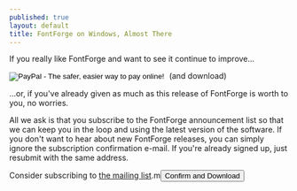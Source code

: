 ```yaml
---
published: true
layout: default
title: FontForge on Windows, Almost There
---
```


If you really like FontForge and want to see it continue to improve...

<form action="https://www.paypal.com/cgi-bin/webscr" method="post" target="_top">
<input type="hidden" name="cmd" value="_s-xclick">
<input type="hidden" name="hosted_button_id" value="PQ7ZAY45WTYWA">
<input type="image" src="https://www.paypalobjects.com/en_US/i/btn/btn_donateCC_LG.gif" border="0" name="submit" alt="PayPal - The safer, easier way to pay online!">
<img alt="" border="0" src="https://www.paypalobjects.com/en_US/i/scr/pixel.gif" width="1" height="1">
(and download)
</form>

...or, if you've already given as much as this release of FontForge is worth to you, no worries.

All we ask is that you subscribe to the FontForge announcement list so that we can keep you in the loop and using the latest version of the software. If you don't want to hear about new FontForge releases, you can simply ignore the subscription confirmation e-mail. If you're already signed up, just resubmit with the same address.

<div id="emls_box">
<form id="emls_vform" style="display: inline;" name="emls_vform" target="emls_dummyframe" onsubmit="subscribeClicked()">
Consider subscribing to <a href="https://sourceforge.net/projects/fontforge/lists/fontforge-announce">the mailing list</a>.m<button onclick="downloadClicked()" type="button">Confirm and Download</button>
</form>
</div>
<div id="dl_continue_box" style="display: none;">
Continue <a href="../mac-dl">this way</a>.
</div>

<div style="height: 0, width:0, border: 0, visibility: hidden;">
<iframe width="0" height="0" border="0" name="emls_dummyframe" id="emls_dummyframe" style="visibility: hidden;"></iframe>
<iframe width="0" height="0" border="0" name="emls_dummyframe2" id="emls_dummyframe2" style="visibility: hidden;"></iframe>
<form id="emls_sform" name="emls_sform" action="https://lists.sourceforge.net/lists/subscribe/fontforge-announce" method="POST" target="emls_dummyframe">
<input name="fullname" type="hidden"/>
<input name="email" type="hidden"/>
<input type="hidden" name="pw" value=""/> <input type="hidden" name="pw-conf" value=""/> <input type="hidden" name="digest" value="0"/>
<input type="hidden" name="email-button" value="Subscribe"/>
</form>
<form id="emls_sform2" name="emls_sform2" action="http://mm.fontforge.org/ffml/presubscribe.php" method="POST" target="emls_dummyframe2">
<input name="email" type="hidden"/>
<input type="hidden" name="pw" value=""/> <input type="hidden" name="pw-conf" value=""/> <input type="hidden" name="digest" value="0"/>
<input type="hidden" name="email-button" value="Subscribe"/>
</form>
</div>

<script>
// We need to switch to buttons.
function downloadClicked() {
	document.getElementById("emls_box").style.display = "none";
	document.getElementById("dl_continue_box").style.display = "inline";
	window.setTimeout(function () { window.location.href = "http://fontforge.github.io/en-US/downloads/windows-dl/"; }, 500);
}
function subscribeClicked() {
	document.forms["emls_sform"]["email"].value = document.forms["emls_vform"]["email"].value;
	document.getElementById("emls_sform").submit();
	document.forms["emls_sform2"]["email"].value = document.forms["emls_vform"]["email"].value;
	document.getElementById("emls_sform2").submit();
	downloadClicked();
}
</script>


